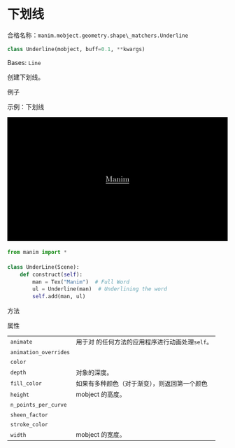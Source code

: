 # 下划线

合格名称：`manim.mobject.geometry.shape\_matchers.Underline`

```py
class Underline(mobject, buff=0.1, **kwargs)
```

Bases: `Line`

创建下划线。

例子

示例：下划线

![UnderLine-1.png](../../static/UnderLine-1.png)


```py
from manim import *

class UnderLine(Scene):
    def construct(self):
        man = Tex("Manim")  # Full Word
        ul = Underline(man)  # Underlining the word
        self.add(man, ul)
```


方法



属性

|||
|-|-|
`animate`|用于对 的任何方法的应用程序进行动画处理`self`。
`animation_overrides`|
`color`|
`depth`|对象的深度。
`fill_color`|如果有多种颜色（对于渐变），则返回第一个颜色
`height`|mobject 的高度。
`n_points_per_curve`|
`sheen_factor`|
`stroke_color`|
`width`|mobject 的宽度。
